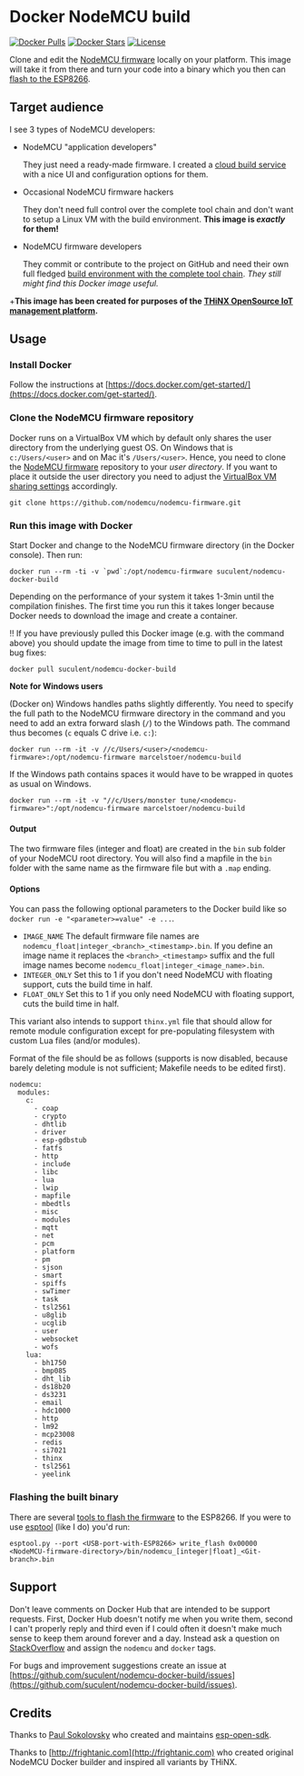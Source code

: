 # Docker NodeMCU build
[![Docker Pulls](https://img.shields.io/docker/pulls/suculent/nodemcu-docker-build.svg)](https://hub.docker.com/r/suculent/nodemcu-docker-build/) [![Docker Stars](https://img.shields.io/docker/stars/suculent/nodemcu-docker-build.svg)](https://hub.docker.com/r/suculent/nodemcu-docker-build/) [![License](https://img.shields.io/badge/license-MIT-blue.svg?style=flat)](https://github.com/suculent/nodemcu-docker-build/blob/master/LICENSE)

Clone and edit the [NodeMCU firmware](https://github.com/nodemcu/nodemcu-firmware) locally on your platform. This image will take it from there and turn your code into a binary which you then can [flash to the ESP8266](http://nodemcu.readthedocs.org/en/dev/en/flash/).

## Target audience
I see 3 types of NodeMCU developers:
- NodeMCU "application developers"

  They just need a ready-made firmware. I created a [cloud build service](http://nodemcu-build.com/index.php) with a nice UI and configuration options for them.

- Occasional NodeMCU firmware hackers

  They don't need full control over the complete tool chain and don't want to setup a Linux VM with the build environment. **This image is _exactly_ for them!**

- NodeMCU firmware developers

  They commit or contribute to the project on GitHub and need their own full fledged [build environment with the complete tool chain](http://www.esp8266.com/wiki/doku.php?id=toolchain#how_to_setup_a_vm_to_host_your_toolchain). _They still might find this Docker image useful._

+**This image has been created for purposes of the [THiNX OpenSource IoT management platform](https://thinx.cloud).**

## Usage

### Install Docker
Follow the instructions at [https://docs.docker.com/get-started/](https://docs.docker.com/get-started/).

### Clone the NodeMCU firmware repository
Docker runs on a VirtualBox VM which by default only shares the user directory from the underlying guest OS. On Windows that is `c:/Users/<user>` and on Mac it's `/Users/<user>`. Hence, you need to clone the  [NodeMCU firmware](https://github.com/nodemcu/nodemcu-firmware) repository to your *user directory*. If you want to place it outside the user directory you need to adjust the [VirtualBox VM sharing settings](http://stackoverflow.com/q/33934776/131929) accordingly.

`git clone https://github.com/nodemcu/nodemcu-firmware.git`

### Run this image with Docker

Start Docker and change to the NodeMCU firmware directory (in the Docker console). Then run:

``docker run --rm -ti -v `pwd`:/opt/nodemcu-firmware suculent/nodemcu-docker-build``

Depending on the performance of your system it takes 1-3min until the compilation finishes. The first time you run this it takes longer because Docker needs to download the image and create a container.

:bangbang: If you have previously pulled this Docker image (e.g. with the command above) you should update the image from time to time to pull in the latest bug fixes:

`docker pull suculent/nodemcu-docker-build`

**Note for Windows users**

(Docker on) Windows handles paths slightly differently. You need to specify the full path to the NodeMCU firmware directory in the command and you need to add an extra forward slash (`/`) to the Windows path. The command thus becomes (`c` equals C drive i.e. `c:`):

`docker run --rm -it -v //c/Users/<user>/<nodemcu-firmware>:/opt/nodemcu-firmware marcelstoer/nodemcu-build`

If the Windows path contains spaces it would have to be wrapped in quotes as usual on Windows.

`docker run --rm -it -v "//c/Users/monster tune/<nodemcu-firmware>":/opt/nodemcu-firmware marcelstoer/nodemcu-build`

#### Output
The two firmware files (integer and float) are created in the `bin` sub folder of your NodeMCU root directory. You will also find a mapfile in the `bin` folder with the same name as the firmware file but with a `.map` ending.

#### Options
You can pass the following optional parameters to the Docker build like so `docker run -e "<parameter>=value" -e ...`.

- `IMAGE_NAME` The default firmware file names are `nodemcu_float|integer_<branch>_<timestamp>.bin`. If you define an image name it replaces the `<branch>_<timestamp>` suffix and the full image names become `nodemcu_float|integer_<image_name>.bin`.
- `INTEGER_ONLY` Set this to 1 if you don't need NodeMCU with floating support, cuts the build time in half.
- `FLOAT_ONLY` Set this to 1 if you only need NodeMCU with floating support, cuts the build time in half.

This variant also intends to support `thinx.yml` file that should allow for remote module configuration except for pre-populating filesystem with custom Lua files (and/or modules).

Format of the file should be as follows (supports is now disabled, because barely deleting module is not sufficient; Makefile needs to be edited first).

```
nodemcu:
  modules:
    c:
      - coap
      - crypto
      - dhtlib
      - driver
      - esp-gdbstub
      - fatfs
      - http
      - include
      - libc
      - lua
      - lwip
      - mapfile
      - mbedtls
      - misc
      - modules
      - mqtt
      - net
      - pcm
      - platform
      - pm
      - sjson
      - smart
      - spiffs
      - swTimer
      - task
      - tsl2561
      - u8glib
      - ucglib
      - user
      - websocket
      - wofs
    lua:
      - bh1750
      - bmp085
      - dht_lib
      - ds18b20
      - ds3231
      - email
      - hdc1000
      - http
      - lm92
      - mcp23008
      - redis
      - si7021
      - thinx
      - tsl2561
      - yeelink
```

### Flashing the built binary
There are several [tools to flash the firmware](http://nodemcu.readthedocs.org/en/dev/en/flash/) to the ESP8266. If you were to use [esptool](https://github.com/themadinventor/esptool) (like I do) you'd run:

`esptool.py --port <USB-port-with-ESP8266> write_flash 0x00000 <NodeMCU-firmware-directory>/bin/nodemcu_[integer|float]_<Git-branch>.bin `

## Support
Don't leave comments on Docker Hub that are intended to be support requests. First, Docker Hub doesn't notify me when you write them, second I can't properly reply and third even if I could often it doesn't make much sense to keep them around forever and a day. Instead ask a question on [StackOverflow](http://stackoverflow.com/) and assign the `nodemcu` and `docker` tags.

For bugs and improvement suggestions create an issue at [https://github.com/suculent/nodemcu-docker-build/issues](https://github.com/suculent/nodemcu-docker-build/issues).

## Credits
Thanks to [Paul Sokolovsky](http://pfalcon-oe.blogspot.com/) who created and maintains [esp-open-sdk](https://github.com/pfalcon/esp-open-sdk).

Thanks to [http://frightanic.com](http://frightanic.com) who created original NodeMCU Docker builder and inspired all variants by THiNX.
